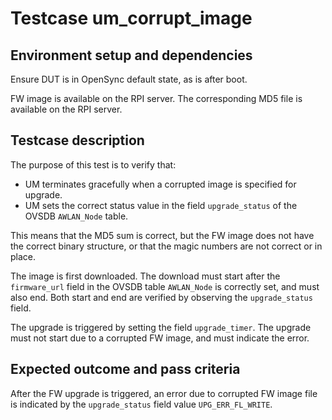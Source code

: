 # Testcase um_corrupt_image

## Environment setup and dependencies

Ensure DUT is in OpenSync default state, as is after boot.

FW image is available on the RPI server.
The corresponding MD5 file is available on the RPI server.

## Testcase description

The purpose of this test is to verify that:

- UM terminates gracefully when a corrupted image is specified for upgrade.
- UM sets the correct status value in the field `upgrade_status` of the OVSDB
`AWLAN_Node` table.

This means that the MD5 sum is correct, but the FW image does not have the
correct binary structure, or that the magic numbers are not correct or
in place.

The image is first downloaded. The download must start after the `firmware_url`
field in the OVSDB table `AWLAN_Node` is correctly set, and must also end. Both
start and end are verified by observing the `upgrade_status` field.

The upgrade is triggered by setting the field `upgrade_timer`. The upgrade must
not start due to a corrupted FW image, and must indicate the error.

## Expected outcome and pass criteria

After the FW upgrade is triggered, an error due to corrupted FW image file is
indicated by the `upgrade_status` field value `UPG_ERR_FL_WRITE`.
